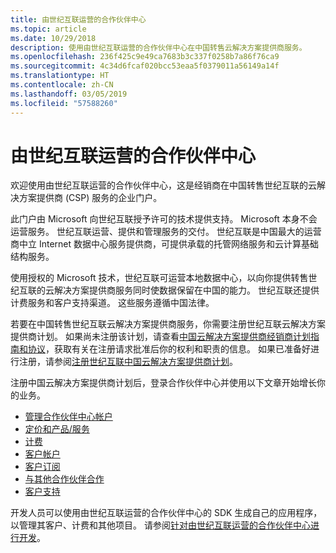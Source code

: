 ```yaml
---
title: 由世纪互联运营的合作伙伴中心
ms.topic: article
ms.date: 10/29/2018
description: 使用由世纪互联运营的合作伙伴中心在中国转售云解决方案提供商服务。
ms.openlocfilehash: 236f425c9e49ca7683b3c337f0258b7a86f76ca9
ms.sourcegitcommit: 4c34d6fcaf020bcc53eaa5f0379011a56149a14f
ms.translationtype: HT
ms.contentlocale: zh-CN
ms.lasthandoff: 03/05/2019
ms.locfileid: "57588260"
---
```

# <a name="partner-center-operated-by-21vianet"></a>由世纪互联运营的合作伙伴中心

欢迎使用由世纪互联运营的合作伙伴中心，这是经销商在中国转售世纪互联的云解决方案提供商 (CSP) 服务的企业门户。 

此门户由 Microsoft 向世纪互联授予许可的技术提供支持。 Microsoft 本身不会运营服务。 世纪互联运营、提供和管理服务的交付。 世纪互联是中国最大的运营商中立 Internet 数据中心服务提供商，可提供承载的托管网络服务和云计算基础结构服务。 

使用授权的 Microsoft 技术，世纪互联可运营本地数据中心，以向你提供转售世纪互联的云解决方案提供商服务同时使数据保留在中国的能力。 世纪互联还提供计费服务和客户支持渠道。 这些服务遵循中国法律。

若要在中国转售世纪互联云解决方案提供商服务，你需要注册世纪互联云解决方案提供商计划。 如果尚未注册该计划，请查看[中国云解决方案提供商经销商计划指南和协议](csp-program-guide-and-agreements.md)，获取有关在注册请求批准后你的权利和职责的信息。 如果已准备好进行注册，请参阅[注册世纪互联中国云解决方案提供商计划](enrolling-in-the-csp-program.md)。

注册中国云解决方案提供商计划后，登录合作伙伴中心并使用以下文章开始增长你的业务。  
   
-   [管理合作伙伴中心帐户](partner-center-account-setup.md)
-   [定价和产品/服务](see-offers-and-pricing.md)
-   [计费](billing.md)
-   [客户帐户](customer-accounts.md)
-   [客户订阅](customer-subscriptions.md)
-   [与其他合作伙伴合作](work-with-other-partners.md)
-   [客户支持](customer-support.md)

开发人员可以使用由世纪互联运营的合作伙伴中心的 SDK 生成自己的应用程序，以管理其客户、计费和其他项目。 请参阅[针对由世纪互联运营的合作伙伴中心进行开发](develop-for-partner-center.md)。